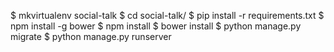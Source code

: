 $ mkvirtualenv social-talk
$ cd social-talk/
$ pip install -r requirements.txt
$ npm install -g bower
$ npm install
$ bower install
$ python manage.py migrate
$ python manage.py runserver